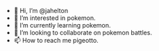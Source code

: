 - 👋 Hi, I’m @jahelton
- 👀 I’m interested in pokemon.
- 🌱 I’m currently learning pokemon.
- 💞️ I’m looking to collaborate on pokemon battles.
- 📫 How to reach me pigeotto.

<!---
jahelton/jahelton is a ✨ special ✨ repository because its `README.md` (this file) appears on your GitHub profile.
You can click the Preview link to take a look at your changes.
--->
